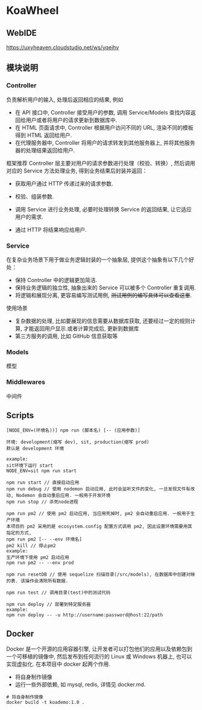 # KoaWheel

## WebIDE

https://uxyheaven.cloudstudio.net/ws/yqeihv

## 模块说明

### Controller

负责解析用户的输入, 处理后返回相应的结果, 例如

- 在 API 接口中, Controller 接受用户的参数, 调用 Service/Models 查找内容返回给用户或者将用户的请求更新到数据库中.
- 在 HTML 页面请求中, Controller 根据用户访问不同的 URL, 渲染不同的模板得到 HTML 返回给用户.
- 在代理服务器中, Controller 将用户的请求转发到其他服务器上, 并将其他服务器的处理结果返回给用户.

框架推荐 Controller 层主要对用户的请求参数进行处理（校验、转换）, 然后调用对应的 Service 方法处理业务, 得到业务结果后封装并返回：

- 获取用户通过 HTTP 传递过来的请求参数.

- 校验、组装参数.
- 调用 Service 进行业务处理, 必要时处理转换 Service 的返回结果, 让它适应用户的需求.
- 通过 HTTP 将结果响应给用户.

### Service

在复杂业务场景下用于做业务逻辑封装的一个抽象层, 提供这个抽象有以下几个好处：

- 保持 Controller 中的逻辑更加简洁.
- 保持业务逻辑的独立性, 抽象出来的 Service 可以被多个 Controller 重复调用.
- 将逻辑和展现分离, 更容易编写测试用例, ~~测试用例的编写具体可以查看这里~~.

使用场景

- 复杂数据的处理, 比如要展现的信息需要从数据库获取, 还要经过一定的规则计算, 才能返回用户显示.或者计算完成后, 更新到数据库
- 第三方服务的调用, 比如 GitHub 信息获取等

### Models

模型

### Middlewares

中间件

## Scripts

```
[NODE_ENV=(环境名))] npm run (脚本名) [-- (应用参数)]

环境: development(缩写 dev), sit, production(缩写 prod)
默认是 development 环境

example:
sit环境下运行 start
NODE_ENV=sit npm run start

npm run start // 直接启动应用
npm run debug // 使用 nodemon 启动应用, 此时会监听文件的变化, 一旦发现文件有改动, Nodemon 会自动重启应用. 一般用于开发环境
npm run stop // 杀死node进程

npm run pm2 // 使用 pm2 启动应用, 当应用死掉时, pm2 会自动重启应用. 一般用于生产环境
本项目的 pm2 采用的是 ecosystem.config 配置方式调用 pm2, 因此设置环境需要用其指定的方式,
npm run pm2 [-- --env 环境名]
pm2 kill // 停止pm2
example:
生产环境下使用 pm2 启动应用
npm run pm2 -- --env prod

npm run resetDB // 使用 sequelize 扫描目录(/src/models), 在数据库中创建对映的表. 该操作会清除所有数据.

npm run test // 调用目录(test)中的测试代码

npm run deploy // 部署到特定服务器
example:
npm run deploy -- -u http://username:password@host:22/path
```

## Docker

Docker 是一个开源的应用容器引擎, 让开发者可以打包他们的应用以及依赖包到一个可移植的镜像中, 然后发布到任何流行的 Linux 或 Windows 机器上, 也可以实现虚拟化. 在本项目中 docker 起两个作用.

- 将自身制作镜像
- 运行一些外部依赖, 如 mysql, redis, 详情见 docker.md.

```
# 将自身制作镜像
docker build -t koademo:1.0 .
```

